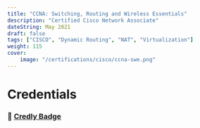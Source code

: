 ```yaml
---
title: "CCNA: Switching, Routing and Wireless Essentials"
description: "Certified Cisco Network Associate"
dateString: May 2021
draft: false
tags: ["CISCO", "Dynamic Routing", "NAT", "Virtualization"]
weight: 115
cover:
    image: "/certifications/cisco/ccna-swe.png"
---
```


# Credentials

### 🔗 [Credly Badge](https://www.credly.com/badges/e6a967ef-dc33-421b-bd09-e63b696761d8/public_url)
